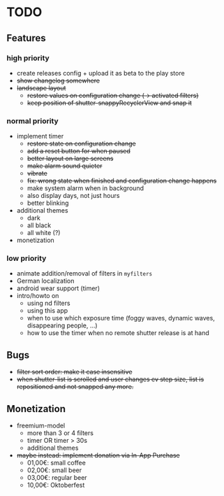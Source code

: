 # TODO

## Features

### high priority
* create releases config + upload it as beta to the play store
* ~~show changelog somewhere~~
* ~~landscape layout~~
   * ~~restore values on configuration change (-> activated filters)~~
   * ~~keep position of shutter-snappyRecyclerView and snap it~~

### normal priority
* implement timer
   * ~~restore state on configuration change~~
   * ~~add a reset button for when paused~~
   * ~~better layout on large screens~~
   * ~~make alarm sound quieter~~
   * ~~vibrate~~
   * ~~fix: wrong state when finished and configuration change happens~~
   * make system alarm when in background
   * also display days, not just hours
   * better blinking
* additional themes
   * dark
   * all black
   * all white (?)
* monetization

### low priority
* animate addition/removal of filters in `myfilters`
* German localization
* android wear support (timer)
* intro/howto on
   * using nd filters
   * using this app
   * when to use which exposure time (foggy waves, dynamic waves, disappearing people, ...)
   * how to use the timer when no remote shutter release is at hand


## Bugs
* ~~filter sort order: make it case insensitive~~
* ~~when shutter-list is scrolled and user changes ev step size, list is repositioned and not snapped any more.~~


## Monetization
* freemium-model
   * more than 3 or 4 filters
   * timer OR timer > 30s
   * additional themes
* ~~maybe instead: implement donation via In-App Purchase~~
   * 01,00€: small coffee
   * 02,00€: small beer
   * 03,00€: regular beer
   * 10,00€: Oktoberfest
